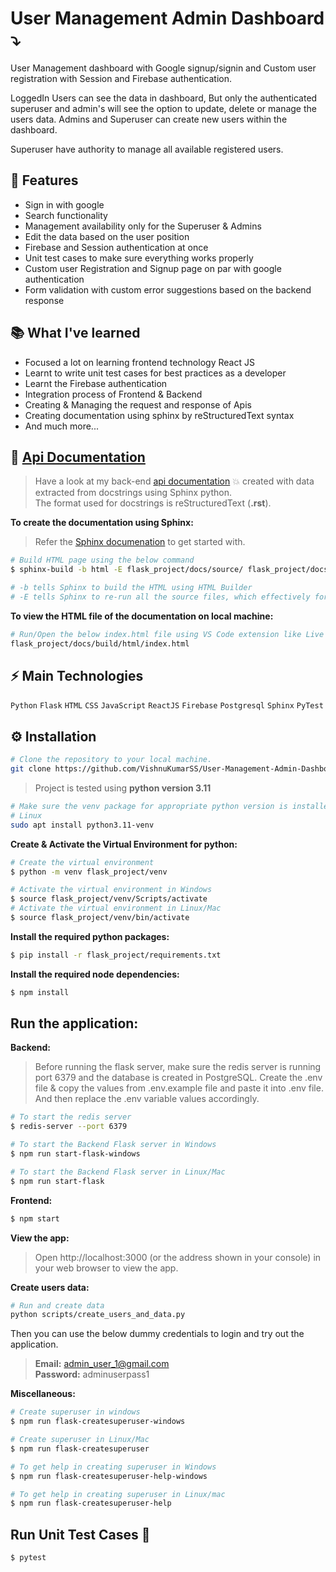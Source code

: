 # User Management Admin Dashboard ⤵️
User Management dashboard with Google signup/signin and Custom user registration with Session and Firebase authentication.

LoggedIn Users can see the data in dashboard, But only the authenticated superuser and admin's will see the option to update, delete or manage the users data. Admins and Superuser can create new users within the dashboard.

Superuser have authority to manage all available registered users.

## 🚀 Features
- Sign in with google
- Search functionality
- Management availability only for the Superuser & Admins
- Edit the data based on the user position
- Firebase and Session authentication at once
- Unit test cases to make sure everything works properly
- Custom user Registration and Signup page on par with google authentication
- Form validation with custom error suggestions based on the backend response

## 📚 What I've learned
- Focused a lot on learning frontend technology React JS
- Learnt to write unit test cases for best practices as a developer
- Learnt the Firebase authentication
- Integration process of Frontend & Backend
- Creating & Managing the request and response of Apis
- Creating documentation using sphinx by reStructuredText syntax 
- And much more...

## 📖 [Api Documentation](https://user-management-admin-dashboard.vercel.app/)
> Have a look at my back-end [api documentation](https://user-management-admin-dashboard.vercel.app/) 💥 created with data extracted from docstrings using Sphinx python.\
> The format used for docstrings is reStructuredText (**.rst**).

**To create the documentation using Sphinx:**
> Refer the [Sphinx documenation](https://www.sphinx-doc.org/en/master/tutorial/getting-started.html) to get started with.
```bash
# Build HTML page using the below command
$ sphinx-build -b html -E flask_project/docs/source/ flask_project/docs/build/html

# -b tells Sphinx to build the HTML using HTML Builder
# -E tells Sphinx to re-run all the source files, which effectively forces a complete rebuild.
```
**To view the HTML file of the documentation on local machine:**
```bash
# Run/Open the below index.html file using VS Code extension like Live Server
flask_project/docs/build/html/index.html
```
## ⚡ Main Technologies
<code>Python</code> <code>Flask</code> <code>HTML</code> <code>CSS</code> <code>JavaScript</code> <code>ReactJS</code> <code>Firebase</code> <code>Postgresql</code> <code>Sphinx</code> <code>PyTest</code>

## ⚙️ Installation
```bash
# Clone the repository to your local machine.
git clone https://github.com/VishnuKumarSS/User-Management-Admin-Dashboard.git
```

> Project is tested using **python version 3.11**

```bash
# Make sure the venv package for appropriate python version is installed
# Linux
sudo apt install python3.11-venv
```

**Create & Activate the Virtual Environment for python:**
```bash
# Create the virtual environment
$ python -m venv flask_project/venv

# Activate the virtual environment in Windows
$ source flask_project/venv/Scripts/activate
# Activate the virtual environment in Linux/Mac
$ source flask_project/venv/bin/activate
```
**Install the required python packages:**
```bash
$ pip install -r flask_project/requirements.txt
```
**Install the required node dependencies:**
```bash
$ npm install
```
## Run the application:
**Backend:**
> Before running the flask server, make sure the redis server is running port 6379 and the database is created in PostgreSQL. Create the .env file & copy the values from .env.example file and paste it into .env file. And then replace the .env variable values accordingly.

```bash
# To start the redis server
$ redis-server --port 6379 
```

```bash
# To start the Backend Flask server in Windows
$ npm run start-flask-windows

# To start the Backend Flask server in Linux/Mac
$ npm run start-flask
```
**Frontend:**
```bash
$ npm start
```
**View the app:**
> Open http://localhost:3000 (or the address shown in your console) in your web browser to view the app.

**Create users data:**
```bash
# Run and create data
python scripts/create_users_and_data.py
```

Then you can use the below dummy credentials to login and try out the application.
> **Email:** admin_user_1@gmail.com<br>**Password:** adminuserpass1

**Miscellaneous:**
```bash
# Create superuser in windows
$ npm run flask-createsuperuser-windows

# Create superuser in Linux/Mac
$ npm run flask-createsuperuser

# To get help in creating superuser in Windows
$ npm run flask-createsuperuser-help-windows

# To get help in creating superuser in Linux/mac
$ npm run flask-createsuperuser-help
```
## Run Unit Test Cases 🧪
```bash
$ pytest
```
